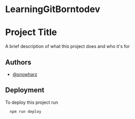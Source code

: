 # LearningGitBorntodev


# Project Title

A brief description of what this project does and who it's for


## Authors

- [@snowharz](https://www.github.com/SnowHarz)


## Deployment

To deploy this project run

```bash
  npm run deploy
```

